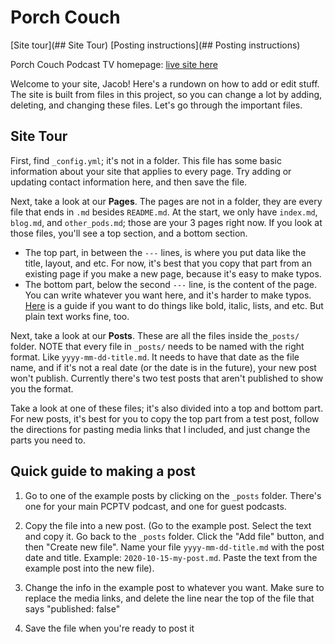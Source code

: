 # Porch Couch

[Site tour](## Site Tour)
[Posting instructions](## Posting instructions)

Porch Couch Podcast TV homepage: [live site here](https://porchcouch.tv)

Welcome to your site, Jacob! Here's a rundown on how to add or edit stuff. The site is built from files in this project, so you can change a lot by adding, deleting, and changing these files. Let's go through the important files.

## Site Tour

First, find `_config.yml`; it's not in a folder. This file has some basic information about your site that applies to every page. Try adding or updating contact information here, and then save the file.

Next, take a look at our **Pages**. The pages are not in a folder, they are every file that ends in `.md` besides `README.md`. At the start, we only have `index.md`, `blog.md`, and `other_pods.md`; those are your 3 pages right now. If you look at those files, you'll see a top section, and a bottom section.

- The top part, in between the `---` lines, is where you put data like the title, layout, and etc. For now, it's best that you copy that part from an existing page if you make a new page, because it's easy to make typos.
- The bottom part, below the second `---` line, is the content of the page. You can write whatever you want here, and it's harder to make typos. [Here](https://www.markdownguide.org/basic-syntax/) is a guide if you want to do things like bold, italic, lists, and etc. But plain text works fine, too.

Next, take a look at our **Posts**. These are all the files inside the`_posts/` folder. NOTE that every file in `_posts/` needs to be named with the right format. Like `yyyy-mm-dd-title.md`. It needs to have that date as the file name, and if it's not a real date (or the date is in the future), your new post won't publish. Currently there's two test posts that aren't published to show you the format.

Take a look at one of these files; it's also divided into a top and bottom part. For new posts, it's best for you to copy the top part from a test post, follow the directions for pasting media links that I included, and just change the parts you need to.

## Quick guide to making a post

1. Go to one of the example posts by clicking on the `_posts` folder. There's one for your main PCPTV podcast, and one for guest podcasts.

2. Copy the file into a new post. (Go to the example post. Select the text and copy it. Go back to the `_posts` folder. Click the "Add file" button, and then "Create new file". Name your file `yyyy-mm-dd-title.md` with the post date and title. Example: `2020-10-15-my-post.md`. Paste the text from the example post into the new file).

3. Change the info in the example post to whatever you want. Make sure to replace the media links, and delete the line near the top of the file that says "published: false"

4. Save the file when you're ready to post it

